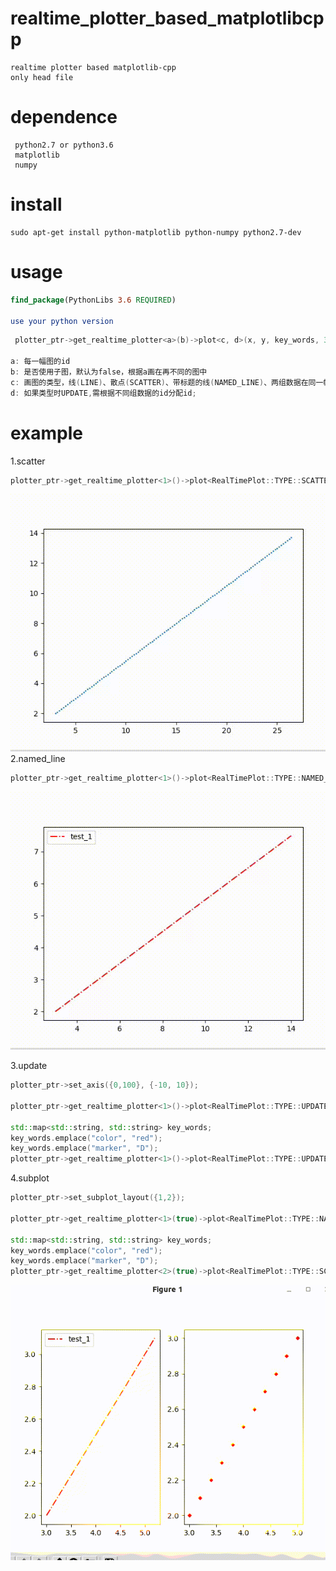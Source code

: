 # realtime_plotter_based_matplotlibcpp
```
realtime plotter based matplotlib-cpp
only head file
```

# dependence
```
 python2.7 or python3.6
 matplotlib
 numpy
```

# install 
```
sudo apt-get install python-matplotlib python-numpy python2.7-dev
```

# usage
```cmake
find_package(PythonLibs 3.6 REQUIRED)

use your python version
```

```c++
 plotter_ptr->get_realtime_plotter<a>(b)->plot<c, d>(x, y, key_words, 3.0);

a: 每一幅图的id
b: 是否使用子图，默认为false，根据a画在再不同的图中
c: 画图的类型，线(LINE)、散点(SCATTER)、带标题的线(NAMED_LINE)、两组数据在同一幅图中更新(UPDATE)
d: 如果类型时UPDATE,需根据不同组数据的id分配id;
```

# example
1.scatter
```c++
plotter_ptr->get_realtime_plotter<1>()->plot<RealTimePlot::TYPE::SCATTER>(x, y, "test_1", "r-.");
```

![](./figs/scatter.gif)
2.named_line
```c++
plotter_ptr->get_realtime_plotter<1>()->plot<RealTimePlot::TYPE::NAMED_LINE>(x, y, "test_1", "r-.");
```
![](./figs/named_line.gif)

3.update
```c++
plotter_ptr->set_axis({0,100}, {-10, 10});

plotter_ptr->get_realtime_plotter<1>()->plot<RealTimePlot::TYPE::UPDATE>(x, y, "test_1", "r-.");

std::map<std::string, std::string> key_words;
key_words.emplace("color", "red");
key_words.emplace("marker", "D");
plotter_ptr->get_realtime_plotter<1>()->plot<RealTimePlot::TYPE::UPDATE, 2>(x, y, key_words, 10.0);
```
4.subplot
```c++
plotter_ptr->set_subplot_layout({1,2});

plotter_ptr->get_realtime_plotter<1>(true)->plot<RealTimePlot::TYPE::NAMED_LINE>(x, y, "test_1", "r-.");

std::map<std::string, std::string> key_words;
key_words.emplace("color", "red");
key_words.emplace("marker", "D");
plotter_ptr->get_realtime_plotter<2>(true)->plot<RealTimePlot::TYPE::SCATTER>(x, y, key_words, 10.0);
```
![](./figs/subplot.gif)


